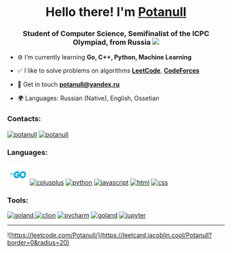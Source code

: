 <h1  align="center"> Hello there! I'm <a  href="https://leetcode.com/Potanull/">Potanull</a> </h1>


<h3  align="center"> Student of Computer Science, Semifinalist of the ICPC Olympiad, from Russia <img src="https://img.icons8.com/external-justicon-flat-justicon/24/undefined/external-russia-countrys-flags-justicon-flat-justicon.png"  height="18"/></h3>

- ⚙️ I’m currently learning **Go, C++, Python, Machine Learning**

- ✅ I like to solve problems on algorithms [**LeetCode**](https://leetcode.com/Potanull/), [**CodeForces**](https://codeforces.com/profile/Onigatari)

- 📄 Get in touch **[potanull@yandex.ru](mailto:potanull@yandex.ru)**

- 🌍 Languages: Russian (Native), English, Ossetian

### Contacts:

<p  align="left">

<a  href="https://vk.com/potanull"  target="blank"><img  align="center"  src="https://img.icons8.com/fluency/48/undefined/vk-circled.png"  alt="potanull"  height="48"  width="48"/></a>
<a  href="https://t.me/Onigatari"  target="blank"><img  align="center"  src="https://img.icons8.com/fluency/48/undefined/telegram-app.png"  alt="potanull"  height="48"  width="48" /></a> 

</p>

### Languages:

<p align="left">

<a href="https://go.dev/doc/"> <img src="https://github.com/Onigatari/Onigatari/blob/master/icons/Go-Logo_Blue.svg" alt="golang" width="48" height="48"/></a>
<a href="https://en.cppreference.com/w/cpp"> <img src="https://img.icons8.com/color/48/undefined/c-plus-plus-logo.png" alt="cplusplus" width="48" height="48"/></a>
<a href="https://www.python.org/doc/"> <img src="https://img.icons8.com/color/48/undefined/python--v1.png" alt="python" width="48" height="48"/></a>
<a href="https://en.wikipedia.org/wiki/JavaScript"> <img src="https://img.icons8.com/fluency/48/000000/javascript.png" alt="javascript" width="48" height="48"/></a>
<a href="https://developer.mozilla.org/en-US/docs/Web/HTML"> <img src="https://img.icons8.com/color/48/undefined/html-5--v1.png" alt="html" width="48" height="48"/></a>
<a href="https://developer.mozilla.org/en-US/docs/Web/CSS"> <img src="https://img.icons8.com/color/48/undefined/css3.png" alt="css" width="48" height="48"/></a>

</p>

### Tools:

<p align="left">

<a href="https://www.jetbrains.com/go/"> <img src="https://github.com/Potanull/Potanull/blob/master/icons/IntelliJ_GoLand.png" alt="goland" width="48" height="48"/>
<a href="https://www.jetbrains.com/clion/"> <img src="https://github.com/Potanull/Potanull/blob/master/icons/IntelliJ_CLion.png" alt="clion" width="48" height="48"/></a>
<a href="https://www.jetbrains.com/pycharm/"> <img src="https://github.com/Potanull/Potanull/blob/master/icons/IntelliJ_PyCharm.png" alt="pycharm" width="48" height="48"/></a>
<a href="https://code.visualstudio.com/"> <img src="https://github.com/Potanull/Potanull/blob/master/icons/Microsoft_Visual_Studio_Code.png" alt="goland" width="48" height="48"/></a>
<a href="https://jupyter.org/"> <img src="https://github.com/Potanull/Potanull/blob/master/icons/Jupyter.png" alt="jupyter" width="48" height="48"/></a>

</p>

---
  
![https://leetcode.com/Potanull/](https://leetcard.jacoblin.cool/Potanull?border=0&radius=20)
